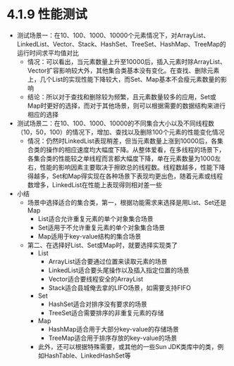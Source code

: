# 4.1.9 性能测试

- 测试场景一：在10、100、1000、10000个元素情况下，对ArrayList、LinkedList、Vector、Stack、HashSet、TreeSet、HashMap、TreeMap的运行时间求平均值对比
	- 情况：可以看出，当元素数量上升至10000后，插入元素时除ArrayList、Vector扩容影响较大外，其他集合类基本没有变化。在查找、删除元素上，几个List的实现性能下降较大，而Set、Map基本不会瘦元素数量的影响
	- 结论：所以对于查找和删除较为频繁，且元素数量较多的应用，Set或Map时更好的选择，而对于其他场景，则可以根据需要的数据结构来进行相应的选择
- 测试场景二：在10、100、1000、10000的不同集合大小以及不同线程数（10，50，100）的情况下，增加、查找以及删除100个元素的性能变化情况
	- 情况：仍然时LinkedList表现稍差，但当元素数量上涨到10000后，各集合类的操作的相应速度均大幅度下降。从整体爱看，在多线程的场景下，各集合类的性能较之单线程而言都大幅度下降，单在元素数量为1000左右，性能的影响因素主要取决于擦欧总的线程数。线程数越多，性能下降得越多，Set和Map得实现在各种场景下表现均更出色，随着元素或线程数增多，LinkedList在性能上表现得则相对差一些
- 小结
	- 场景中选择适合的集合类，第一，根据功能需求来选择是用List、Set还是Map
		- List适合允许重复元素的单个对象集合场景
		- Set适用于不允许重复元素的单个对象集合场景
		- Map适用于key-value结构的集合场景
	- 第二、在选择好List、Set或Map时，就要选择实现类了
		- List
			- ArrayList适合要通过位置来读取元素的场景
			- LinkedList适合要头尾操作以及插入指定位置的场景
			- Vector适合要线程安全的ArrayList
			- Stack适合县城俺去拿的LIFO场景，如需要支持FIFO
		- Set
			- HashSet适合对排序没有要求的场景
			- TreeSet适合需要排序的非重复元素的存储
		- Map
			- HashMap适合用于大部分key-value的存储场景
			- TreeMap适合用于排序存放的key-value的场景
		- 此外，还可以根据特殊需要，或其他的一些Sun JDK类库中的类，例如HashTable、LinkedHashSet等